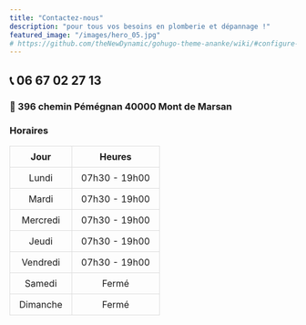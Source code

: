 ```yaml
---
title: "Contactez-nous"
description: "pour tous vos besoins en plomberie et dépannage !"
featured_image: "/images/hero_05.jpg"
# https://github.com/theNewDynamic/gohugo-theme-ananke/wiki/#configure-social-media-follow-links
---
```





## 📞 06 67 02 27 13

### 📍 396 chemin Pémégnan 40000 Mont de Marsan



### Horaires

<style>
.hours-table {
  margin-left: auto;
  margin-right: auto;
  border-collapse: collapse;
  width: auto;
  text-align: center;
}

.hours-table th,
.hours-table td {
  padding: 0.5rem 1rem;
  border: 1px solid #ddd;
}
</style>
<table class="hours-table">
  <thead>
    <tr>
      <th>Jour</th>
      <th>Heures</th>
    </tr>
  </thead>
  <tbody>
    <tr><td>Lundi</td><td>07h30 - 19h00</td></tr>
    <tr><td>Mardi</td><td>07h30 - 19h00</td></tr>
    <tr><td>Mercredi</td><td>07h30 - 19h00</td></tr>
    <tr><td>Jeudi</td><td>07h30 - 19h00</td></tr>
    <tr><td>Vendredi</td><td>07h30 - 19h00</td></tr>
    <tr><td>Samedi</td><td>Fermé</td></tr>
    <tr><td>Dimanche</td><td>Fermé</td></tr>
  </tbody>
</table>

